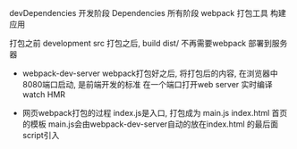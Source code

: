 devDependencies 开发阶段
Dependencies 所有阶段
webpack 打包工具 构建应用

打包之前 development src
打包之后, build dist/ 不再需要webpack 部署到服务器

- webpack-dev-server
  webpack打包好之后, 将打包后的内容, 在浏览器中8080端口启动, 是前端开发的标准
  在一个端口打开web server
  实时编译 watch HMR

- 网页webpack打包的过程
index.js是入口, 打包成为 main.js
index.html 首页的模板
main.js会由webpack-dev-server自动的放在index.html 的最后面script引入
